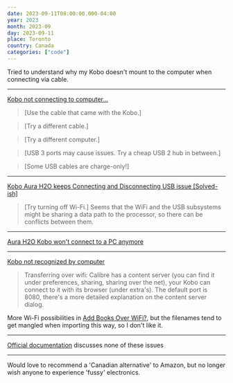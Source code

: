 ```yaml
---
date: 2023-09-11T08:00:00.000-04:00
year: 2023
month: 2023-09
day: 2023-09-11
place: Toronto
country: Canada
categories: ["code"]
---
```

Tried to understand why my Kobo doesn't mount to the computer when connecting via cable.

---

[Kobo not connecting to computer...](https://www.reddit.com/r/kobo/comments/mkb6lh/kobo_not_connecting_to_computer/)

> [Use the cable that came with the Kobo.]  

> [Try a different cable.]  

> [Try a different computer.]  

> [USB 3 ports may cause issues. Try a cheap USB 2 hub in between.]  

> [Some USB cables are charge-only!]

---

[Kobo Aura H2O keeps Connecting and Disconnecting USB issue [Solved-ish]](https://www.reddit.com/r/kobo/comments/om1xci/kobo_aura_h2o_keeps_connecting_and_disconnecting/)

> [Try turning off Wi-Fi.] Seems that the WiFi and the USB subsystems might be sharing a data path to the processor, so there can be conflicts between them.  

---

[Aura H2O Kobo won't connect to a PC anymore](https://www.mobileread.com/forums/showthread.php?s=3cfefe531d93be8fa3d577fae8ac0ef9&t=289265&page=2)

---

[Kobo not recognized by computer](https://www.reddit.com/r/kobo/comments/8cfygq/kobo_not_recognized_by_computer/)

> Transferring over wifi: Calibre has a content server (you can find it under preferences, sharing, sharing over the net), your Kobo can connect to it with its browser (under extra's). The default port is 8080, there's a more detailed explanation on the content server dialog.  

More Wi-Fi possibilities in [Add Books Over WiFi?](https://www.reddit.com/r/kobo/comments/ks5rr2/add_books_over_wifi/), but the filenames tend to get mangled when importing this way, so I don't like it.

---

[Official documentation](https://help.kobo.com/hc/en-us/articles/1500005659942-Troubleshoot-issues-connecting-your-eReader-to-your-computer-with-a-USB-cable) discusses none of these issues

---

Would love to recommend a 'Canadian alternative' to Amazon, but no longer wish anyone to experience 'fussy' electronics.
